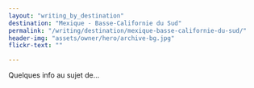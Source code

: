 ```yaml
---
layout: "writing_by_destination"
destination: "Mexique - Basse-Californie du Sud"
permalink: "/writing/destination/mexique-basse-californie-du-sud/"
header-img: "assets/owner/hero/archive-bg.jpg"
flickr-text: ""

---
```


Quelques info au sujet de...